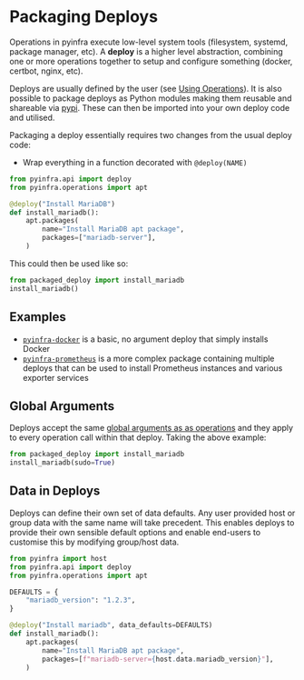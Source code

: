 # Packaging Deploys

Operations in pyinfra execute low-level system tools (filesystem, systemd, package manager, etc). A **deploy** is a higher level abstraction, combining one or more operations together to setup and configure something (docker, certbot, nginx, etc).

Deploys are usually defined by the user (see [Using Operations](../using-operations)). It is also possible to package deploys as Python modules making them reusable and shareable via [pypi](https://pypi.org/). These can then be imported into your own deploy code and utilised.

Packaging a deploy essentially requires two changes from the usual deploy code:

+ Wrap everything in a function decorated with `@deploy(NAME)`

```py
from pyinfra.api import deploy
from pyinfra.operations import apt

@deploy("Install MariaDB")
def install_mariadb():
    apt.packages(
        name="Install MariaDB apt package",
        packages=["mariadb-server"],
    )
```

This could then be used like so:

```py
from packaged_deploy import install_mariadb
install_mariadb()
```

## Examples

+ [`pyinfra-docker`](https://github.com/Fizzadar/pyinfra-docker) is a basic, no argument deploy that simply installs Docker
+ [`pyinfra-prometheus`](https://github.com/grantstephens/pyinfra-prometheus) is a more complex package containing multiple deploys that can be used to install Prometheus instances and various exporter services

## Global Arguments

Deploys accept the same [global arguments as as operations](../deploys.html#global-arguments) and they apply to every operation call within that deploy. Taking the above example:


```py
from packaged_deploy import install_mariadb
install_mariadb(sudo=True)
```

## Data in Deploys

Deploys can define their own set of data defaults. Any user provided host or group data with the same name will take precedent. This enables deploys to provide their own sensible default options and enable end-users to customise this by modifying group/host data.

```py
from pyinfra import host
from pyinfra.api import deploy
from pyinfra.operations import apt

DEFAULTS = {
    "mariadb_version": "1.2.3",
}

@deploy("Install mariadb", data_defaults=DEFAULTS)
def install_mariadb():
    apt.packages(
        name="Install MariaDB apt package",
        packages=[f"mariadb-server={host.data.mariadb_version}"],
    )
```
